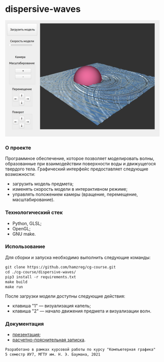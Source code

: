 # dispersive-waves

<img src="https://github.com/hamzreg/cg-course/raw/master/docs/course/tex/img/example-first.png" width="500">

### О проекте

Программное обеспечение, которое позволяет моделировать волны, образованные при взаимодействии поверхности воды и движущегося твердого тела. Графический интерфейс предоставляет следующие возможности:

* загрузить модель предмета;
* изменять скорость модели в интерактивном режиме;
* управлять положением камеры (вращение, перемещение, масштабирование).

### Технологический стек

* Python, GLSL;
* OpenGL;
* GNU make.

### Использование

Для сборки и запуска необходимо выполнить следующие команды:

```
git clone https://github.com/hamzreg/cg-course.git
cd ./cg-course/dispersive-waves/
pip3 install -r requirements.txt
make build
make run
```

После загрузки модели доступны следующие действия:
* клавиша "1" — визуализация капель;
* клавиша "2" — начало движения предмета и визуализации волн.

### Документация

* [презентация](https://drive.google.com/file/d/1zHBKBwPsGmZWVySNaI-ftBzGrmOmi3m_/view?usp=sharing "презентация");
* [расчетно-пояснительная записка](https://drive.google.com/file/d/10ol5ur53I0pHJvScEczkVpLskw3jzsH5/view?usp=sharing "расчетно-пояснительная записка").

```
Разработано в рамках курсовой работы по курсу "Компьютерная графика"
5 семестр ИУ7, МГТУ им. Н. Э. Баумана, 2021
```